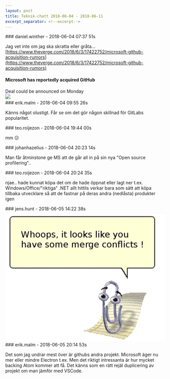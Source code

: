 ```yaml
---
layout: post
title: Teknik-chatt 2018-06-04 - 2018-06-11
excerpt_separator: <!--excerpt-->
---
```

<section class="message" markdown="1">
### daniel.winther - 2018-06-04 07:37 51s

Jag vet inte om jag ska skratta eller gråta...
[https://www.theverge.com/2018/6/3/17422752/microsoft-github-acquisition-rumors](https://www.theverge.com/2018/6/3/17422752/microsoft-github-acquisition-rumors)

<div class="attachment"><h4>Microsoft has reportedly acquired GitHub</h4><div class="text">Deal could be announced on Monday</div>
<a href="https://www.theverge.com/2018/6/3/17422752/microsoft-github-acquisition-rumors"><img src="https://cdn.vox-cdn.com/thumbor/0m-LgMD_8Df25knhBRnRg5iIICI=/0x138:1920x1143/fit-in/1200x630/cdn.vox-cdn.com/uploads/chorus_asset/file/7105443/microsoftloveslinux.0.jpg" fallback="Microsoft has reportedly acquired GitHub"/></a></div>
    
</section>
<section class="message" markdown="1">
### erik.malm - 2018-06-04 09:55 26s

Känns något olustigt. Får se om det gör någon skillnad för GitLabs popularitet.
</section>
<section class="message" markdown="1">
### teo.roijezon - 2018-06-04 19:44 00s

mm 😕
</section>
<section class="message" markdown="1">
### johanhazelius - 2018-06-04 20:23 14s

Man får åtminstone ge MS att de går all in på sin nya "Open source profilering"..
</section>
<section class="message" markdown="1">
### teo.roijezon - 2018-06-04 20:24 35s

njae.. hade kunnat köpa det om de hade öppnat eller lagt ner t.ex. Windows/Office/"riktiga" .NET
allt hittils verkar bara som sätt att köpa tillbaka utvecklare så att de fastnar på deras andra (nedlåsta) produkter igen
</section>
<section class="message" markdown="1">
### jens.hunt - 2018-06-05 14:22 38s


<div class="imageblock">
<a href="/assets/blogAssets/FB1KHCBQC-20180605_142218.png">
<img alt="20180605_142218.png" src="/assets/blogAssets/thumbnail-FB1KHCBQC-20180605_142218.png"/>
</a></div>

     
</section>
<section class="message" markdown="1">
### erik.malm - 2018-06-05 20:14 53s

Det som jag undrar mest över är githubs andra projekt. Microsoft äger nu mer eller mindre Electron t.ex.
Men det riktigt intressanta är hur mycket backing Atom kommer att få. Det känns som en rätt rejäl duplicering av projekt om man jämför med VSCode.

<!--excerpt-->
</section>